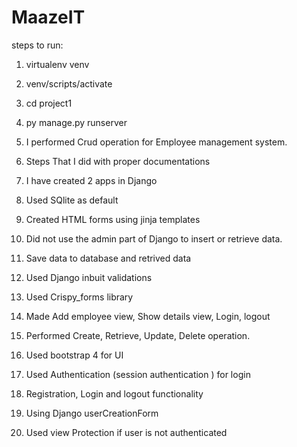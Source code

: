 # MaazeIT

steps to run:
1. virtualenv venv
2. venv/scripts/activate
3. cd project1
4. py manage.py runserver


1.	I performed Crud operation for Employee management system.
2.	Steps That I did with proper documentations
3.	I have created 2 apps in Django
4.	Used SQlite as default
5.	Created HTML forms using jinja templates
6.	Did not use the admin part of Django to insert or retrieve data.
7.	Save data to database and retrived data
8.	Used Django inbuit validations
9.	Used Crispy_forms library
10.	Made Add employee view, Show details view, Login, logout
11.	Performed Create, Retrieve, Update, Delete operation.
12.	Used bootstrap 4 for UI
13.	Used Authentication (session authentication ) for login
14.	Registration, Login and logout functionality
15.	Using Django userCreationForm
16.	Used view Protection if user is not authenticated
